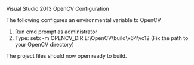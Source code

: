 Visual Studio 2013 OpenCV Configuration

The following configures an environmental variable to OpenCV
1. Run cmd prompt as administrator
2. Type: setx -m OPENCV_DIR E:\OpenCV\build\x64\vc12 (Fix the path to your OpenCV directory)

The project files should now open ready to build.
